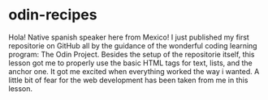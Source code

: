 # odin-recipes
Hola! Native spanish speaker here from Mexico! 
I just published my first repositorie on GitHub all by the guidance of the wonderful coding learning program: The Odin Project.
Besides the setup of the repositorie itself, this lesson got me to properly use the basic HTML tags for text, lists, and the anchor one.
It got me excited when everything worked the way i wanted. A little bit of fear for the web development has been taken from me in this lesson.  
